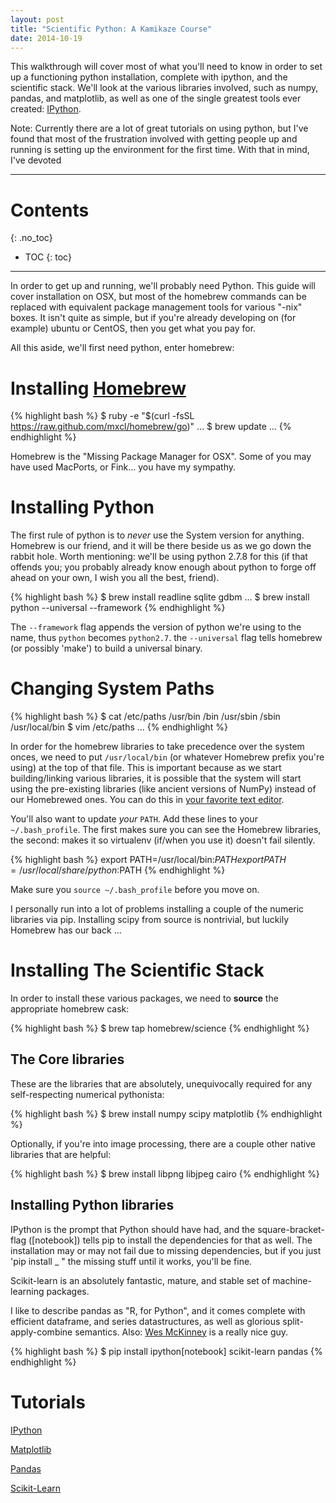 ```yaml
---
layout: post
title: "Scientific Python: A Kamikaze Course"
date: 2014-10-19
---
```


This walkthrough will cover most of what you'll need to know in order to set up a functioning python installation, complete with ipython, and the scientific stack. We'll look at the various libraries involved, such as numpy, pandas, and matplotlib, as well as one of the single greatest tools ever created: [IPython](http://www.ipython.org).

Note: Currently there are a lot of great tutorials on using python, but I've found that most of the frustration involved with getting people up and running is setting up the environment for the first time. With that in mind, I've devoted

---

# Contents
{: .no_toc}

* TOC
{: toc}

---

In order to get up and running, we'll probably need Python. This guide will cover installation on OSX, but most of the homebrew commands can be replaced with equivalent package management tools for various "-nix" boxes.
It isn't quite as simple, but if you're already developing on (for example) ubuntu or CentOS, then you get what you pay for.

All this aside, we'll first need python, enter homebrew:

# Installing [Homebrew](http://brew.sh)
{% highlight bash %}
$ ruby -e "$(curl -fsSL https://raw.github.com/mxcl/homebrew/go)"
...
$ brew update
...
{% endhighlight %}

Homebrew is the "Missing Package Manager for OSX". Some of you may have used MacPorts, or Fink... you have my sympathy.

# Installing Python

The first rule of python is to *never* use the System version for anything.
Homebrew is our friend, and it will be there beside us as we go down the rabbit hole.
Worth mentioning: we'll be using python 2.7.8 for this (if that offends you; you probably already know enough about python to forge off ahead on your own, I wish you all the best, friend).

{% highlight bash %}
$ brew install readline sqlite gdbm
...
$ brew install python --universal --framework
{% endhighlight %}

The `--framework` flag appends the version of python we're using to the name, thus `python` becomes `python2.7`. the `--universal` flag tells homebrew (or possibly 'make') to build a universal binary.

# Changing System Paths
{% highlight bash %}
$ cat /etc/paths
/usr/bin
/bin
/usr/sbin
/sbin
/usr/local/bin
$ vim /etc/paths
...
{% endhighlight %}

In order for the homebrew libraries to take precedence over the system onces, we need to put `/usr/local/bin` (or whatever Homebrew prefix you're using) at the top of that file.
This is important because as we start building/linking various libraries, it is possible that the system will start using the pre-existing libraries (like ancient versions of NumPy) instead of our Homebrewed ones.
You can do this in [your favorite text editor](https://code.google.com/p/macvim/).

You'll also want to update *your* `PATH`.
Add these lines to your `~/.bash_profile`.
The first makes sure you can see the Homebrew libraries, the second: makes it so virtualenv (if/when you use it) doesn't fail silently.

{% highlight bash %}
export PATH=/usr/local/bin:$PATH
export PATH=/usr/local/share/python:$PATH
{% endhighlight %}

Make sure you `source ~/.bash_profile` before you move on.

I personally run into a lot of problems installing a couple of the numeric libraries via pip. Installing scipy from source is nontrivial, but luckily Homebrew has our back ...

# Installing The Scientific Stack

In order to install these various packages, we need to **source** the appropriate homebrew cask:

{% highlight bash %}
$ brew tap homebrew/science
{% endhighlight %}

## The Core libraries

These are the libraries that are absolutely, unequivocally required for any self-respecting numerical pythonista:

{% highlight bash %}
$ brew install numpy scipy matplotlib
{% endhighlight %}

Optionally, if you're into image processing, there are a couple other native libraries that are helpful:

{% highlight bash %}
$ brew install libpng libjpeg cairo
{% endhighlight %}

## Installing Python libraries

IPython is the prompt that Python should have had, and the square-bracket-flag ([notebook]) tells pip to install the dependencies for that as well.
The installation may or may not fail due to missing dependencies, but if you just 'pip install _ " the missing stuff until it works, you'll be fine.

Scikit-learn is an absolutely fantastic, mature, and stable set of machine-learning packages.

I like to describe pandas as "R, for Python", and it comes complete with efficient dataframe, and series datastructures, as well as glorious split-apply-combine semantics.
Also: [Wes McKinney](https://twitter.com/wesmckinn) is a really nice guy.

{% highlight bash %}
$ pip install ipython[notebook] scikit-learn pandas
{% endhighlight %}

# Tutorials

[IPython](http://ipython.org/ipython-doc/stable/interactive/tutorial.html)

[Matplotlib](http://jakevdp.github.io/mpl_tutorial/)

[Pandas](http://pandas.pydata.org/pandas-docs/stable/10min.html)

[Scikit-Learn](http://scikit-learn.org/stable/tutorial/basic/tutorial.html)
